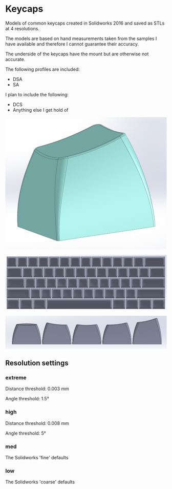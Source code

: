 # Keycaps
Models of common keycaps created in Solidworks 2016 and saved as STLs at 4 resolutions.

The models are based on hand measurements taken from the samples I have available and therefore I cannot guarantee their accuracy.

The underside of the keycaps have the mount but are otherwise not accurate.

The following profiles are included:
* DSA
* SA

I plan to include the following:
* DCS
* Anything else I get hold of

![SA Keycap](https://raw.githubusercontent.com/mjseabright/keycaps/master/images/sa_blue.PNG "SA Keycap")

![SA Keycaps from the top](https://raw.githubusercontent.com/mjseabright/keycaps/master/images/sa_top_60.PNG "SA Keycaps from the top")

![SA Keycaps from the side](https://raw.githubusercontent.com/mjseabright/keycaps/master/images/sa_side.PNG "SA Keycaps from the side")

## Resolution settings
### extreme
Distance threshold: 0.003 mm

Angle threshold: 1.5&deg;

### high
Distance threshold: 0.008 mm

Angle threshold: 5&deg;

### med
The Solidworks 'fine' defaults

### low
The Solidworks 'coarse' defaults

